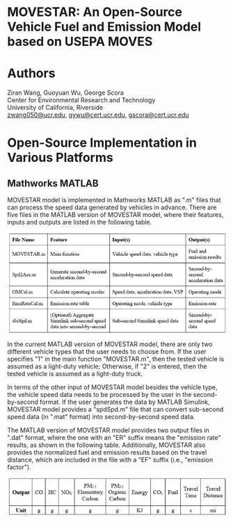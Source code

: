 MOVESTAR: An Open-Source Vehicle Fuel and Emission Model based on USEPA MOVES
============

Authors
============

  Ziran Wang, Guoyuan Wu, George Scora\
  Center for Environmental Research and Technology\
  University of California, Riverside\
  zwang050@ucr.edu, gywu@cert.ucr.edu, gscora@cert.ucr.edu
  

Open-Source Implementation in Various Platforms
===============================================

Mathworks MATLAB
----------------

MOVESTAR model is implemented in Mathworks MATLAB as ".m"
files that can process the speed data generated by vehicles in
advance. There are five files in the MATLAB version of MOVESTAR
model, where their features, inputs and outputs are listed in the 
following table.

<img src="images/Matlab.PNG" align="middle" width="700"/>

In the current MATLAB version of MOVESTAR model, there are only two
different vehicle types that the user needs to choose from. If the user
specifies "1" in the main function "MOVESTAR.m", then the tested vehicle
is assumed as a light-duty vehicle; Otherwise, if "2" is entered, then
the tested vehicle is assumed as a light-duty truck.

In terms of the other input of MOVESTAR model besides the vehicle type,
the vehicle speed data needs to be processed by the user in the
second-by-second format. If the user generates the data by MATLAB
Simulink, MOVESTAR model provides a "spdSpd.m" file that can convert
sub-second speed data (in ".mat" format) into second-by-second speed
data.

The MATLAB version of MOVESTAR model provides two output files in ".dat"
format, where the one with an "ER" suffix means the "emission rate"
results, as shown in the following table. Additionally, MOVESTAR also provides the normalized
fuel and emission results based on the travel distance, which are
included in the file with a "EF" suffix (i.e., "emission factor").

<img src="images/Output.PNG" align="middle" width="700"/>
